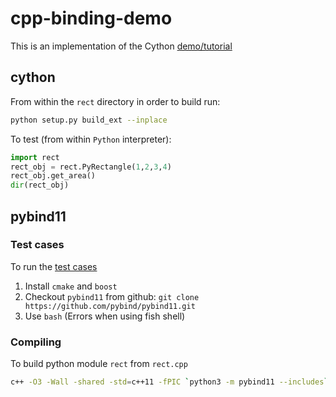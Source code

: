 # cpp-binding-demo

This is an implementation of the Cython [demo/tutorial](https://cython.readthedocs.io/en/latest/src/userguide/wrapping_CPlusPlus.html)

## cython

From within the `rect` directory in order to build run:

```sh
python setup.py build_ext --inplace
```

To test (from within `Python` interpreter):

```Python
import rect
rect_obj = rect.PyRectangle(1,2,3,4)
rect_obj.get_area()
dir(rect_obj)
```

## pybind11

### Test cases

To run the [test cases](https://pybind11.readthedocs.io/en/master/basics.html)

1. Install `cmake` and `boost`
2. Checkout `pybind11` from github: `git clone https://github.com/pybind/pybind11.git`
3. Use `bash` (Errors when using fish shell)

### Compiling

To build python module `rect` from `rect.cpp`

```sh
c++ -O3 -Wall -shared -std=c++11 -fPIC `python3 -m pybind11 --includes` rect.cpp -o rect`python3-config --extension-suffix`
````
